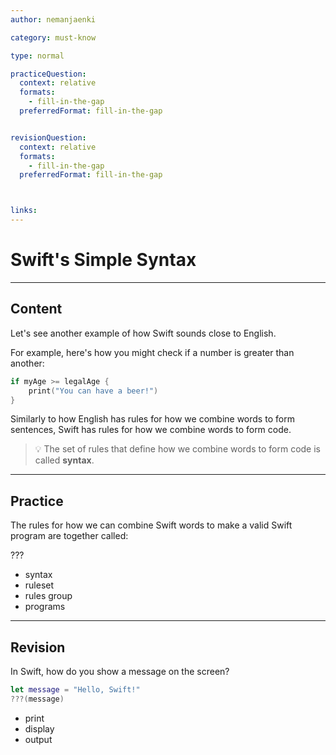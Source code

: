 ```yaml
---
author: nemanjaenki

category: must-know

type: normal

practiceQuestion:
  context: relative
  formats:
    - fill-in-the-gap
  preferredFormat: fill-in-the-gap


revisionQuestion:
  context: relative
  formats:
    - fill-in-the-gap
  preferredFormat: fill-in-the-gap



links:
---
```


# Swift's Simple Syntax

---
## Content

Let's see another example of how Swift sounds close to English.

For example, here's how you might check if a number is greater than another:

```swift
if myAge >= legalAge {
    print("You can have a beer!")
}
```

Similarly to how English has rules for how we combine words to form sentences, Swift has rules for how we combine words to form code.

> 💡 The set of rules that define how we combine words to form code is called **syntax**.
---
## Practice

The rules for how we can combine Swift words to make a valid Swift program are
together called:

???

- syntax
- ruleset
- rules group
- programs

---
## Revision

In Swift, how do you show a message on the screen?

```swift
let message = "Hello, Swift!"
???(message)
```

- print
- display
- output
